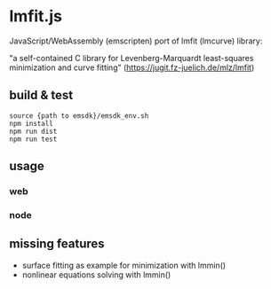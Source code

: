 # lmfit.js

JavaScript/WebAssembly (emscripten) port of lmfit (lmcurve) library:

"a self-contained C library for Levenberg-Marquardt least-squares minimization and curve fitting" (https://jugit.fz-juelich.de/mlz/lmfit)

## build & test

```
source {path to emsdk}/emsdk_env.sh
npm install
npm run dist
npm run test
```

## usage

### web


### node


## missing features

- surface fitting as example for minimization with lmmin()
- nonlinear equations solving with lmmin()

